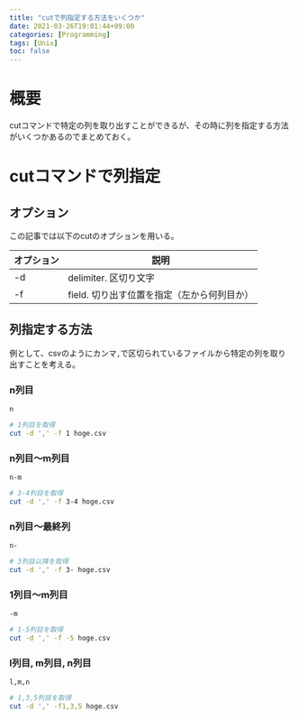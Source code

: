 ```yaml
---
title: "cutで列指定する方法をいくつか"
date: 2021-03-26T19:01:44+09:00
categories: [Programming]
tags: [Unix]
toc: false
---
```


# 概要

cutコマンドで特定の列を取り出すことができるが、その時に列を指定する方法がいくつかあるのでまとめておく。

# cutコマンドで列指定

## オプション

この記事では以下のcutのオプションを用いる。

| オプション | 説明                                        |
|------------|---------------------------------------------|
| -d         | delimiter. 区切り文字                       |
| -f         | field. 切り出す位置を指定（左から何列目か） |

## 列指定する方法

例として、csvのようにカンマ`,`で区切られているファイルから特定の列を取り出すことを考える。

### n列目 

`n` 

```bash
# 1列目を取得
cut -d ',' -f 1 hoge.csv
```

### n列目〜m列目

`n-m` 

```bash
# 3-4列目を取得
cut -d ',' -f 3-4 hoge.csv
```

### n列目〜最終列

`n-` 

```bash
# 3列目以降を取得
cut -d ',' -f 3- hoge.csv
```

### 1列目〜m列目

`-m` 

```bash
# 1-5列目を取得
cut -d ',' -f -5 hoge.csv
```

### l列目, m列目, n列目

`l,m,n` 

```sh
# 1,3,5列目を取得
cut -d ',' -f1,3,5 hoge.csv
```
